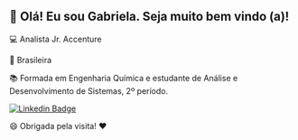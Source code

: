 ## 👋 Olá! Eu sou Gabriela. Seja muito bem vindo (a)! ##

💻 Analista Jr. Accenture 

🏡 Brasileira

📚 Formada em Engenharia Química e estudante de Análise e Desenvolvimento de Sistemas, 2º período.

<a href="https://https://www.linkedin.com/in/gabriela-vasconcelos-811212140/" rel="nofollow"><img src="https://camo.githubusercontent.com/6e16340be8f5c459af6bfeceb1d908e68a6b74494d96fd031c3a6906120a0635/68747470733a2f2f696d672e736869656c64732e696f2f62616467652f2d4c696e6b6564496e2d626c75653f7374796c653d666c61742d737175617265266c6f676f3d4c696e6b6564696e266c6f676f436f6c6f723d7768697465266c696e6b3d68747470733a2f2f7777772e6c696e6b6564696e2e636f6d2f696e2f6361726f6c696e652d626172726f732d3936353636343230372f" alt="Linkedin Badge" data-canonical-src="https://img.shields.io/badge/-LinkedIn-blue?style=flat-square&amp;logo=Linkedin&amp;logoColor=white&amp;link=https://www.linkedin.com/in/caroline-barros-965664207/" style="max-width: 100%;"></a></p>

😄 Obrigada pela visita! </g-emoji><g-emoji class="g-emoji" alias="heart" fallback-src="https://github.githubassets.com/images/icons/emoji/unicode/2764.png">❤️</g-emoji> 


